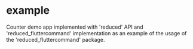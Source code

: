 # example

Counter demo app implemented with 'reduced' API and 'reduced_fluttercommand' implementation as an example of the usage of the 'reduced_fluttercommand' package.
